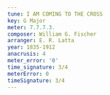 ```yaml
---
tune: I AM COMING TO THE CROSS
key: G Major
meter: 7.7.7.3.
composer: William G. Fischer
arranger: E. R. Latta
year: 1835-1912
anacrusis: 4
meter_error: '0'
time_signature: 3/4
meterError: 0
timeSignature: 3/4
---
```

